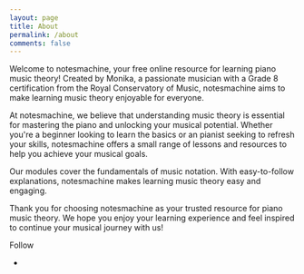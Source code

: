 ```yaml
---
layout: page
title: About
permalink: /about
comments: false
---
```


<div class="row justify-content-between">
<div class="col-md-8 pr-5">

<p>
Welcome to notesmachine, your free online resource for learning piano music theory! Created by Monika, a passionate musician with a Grade 8 certification from the Royal Conservatory of Music, notesmachine aims to make learning music theory enjoyable for everyone.
</p>
<p>
At notesmachine, we believe that understanding music theory is essential for mastering the piano and unlocking your musical potential. Whether you're a beginner looking to learn the basics or an pianist seeking to refresh your skills, notesmachine offers a small range of lessons and resources to help you achieve your musical goals.
</p>
<p>
Our modules cover the fundamentals of music notation. With easy-to-follow explanations, notesmachine makes learning music theory easy and engaging.
</p>
<p>
Thank you for choosing notesmachine as your trusted resource for piano music theory. We hope you enjoy your learning experience and feel inspired to continue your musical journey with us!
</p>
</div>

<div class="col-md-4">

<div class="share sticky-top sticky-top-80">

<!-- <h4> Follow us on <a aria-label="Follow link to Instagram" target="_blank" href="https://www.instagram.com/notesmachine/" onclick="window.open(this.href, 'width=550,height=435');return false;">
   <i class="fab fa-instagram"></i>
</a>
</h4> -->
   <p>Follow</p>
   <ul>
   <li class="ml-1 mr-1">
   <a aria-label="Follow link to Instagram" target="_blank" href="https://www.instagram.com/notesmachine/" onclick="window.open(this.href, 'width=550,height=435');return false;">
   <i class="fab fa-instagram"></i>
   </a>
   </li>
</ul>
</div>
</div>
</div>
